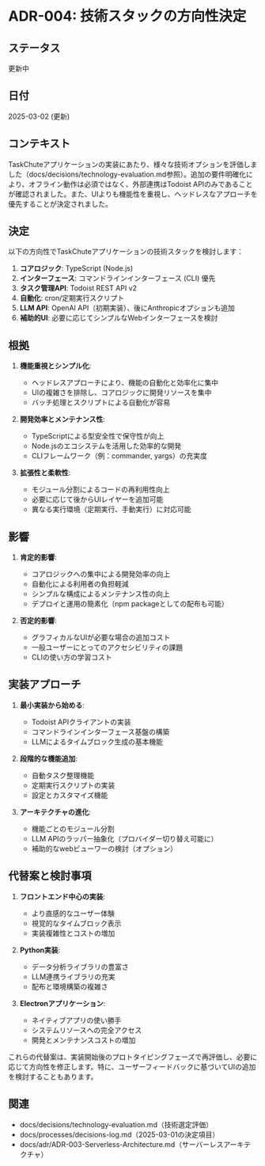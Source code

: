 # ADR-004: 技術スタックの方向性決定

## ステータス
更新中

## 日付
2025-03-02 (更新)

## コンテキスト
TaskChuteアプリケーションの実装にあたり、様々な技術オプションを評価しました（docs/decisions/technology-evaluation.md参照）。追加の要件明確化により、オフライン動作は必須ではなく、外部連携はTodoist APIのみであることが確認されました。また、UIよりも機能性を重視し、ヘッドレスなアプローチを優先することが決定されました。

## 決定
以下の方向性でTaskChuteアプリケーションの技術スタックを検討します：

1. **コアロジック**: TypeScript (Node.js)
2. **インターフェース**: コマンドラインインターフェース (CLI) 優先
3. **タスク管理API**: Todoist REST API v2
4. **自動化**: cron/定期実行スクリプト
5. **LLM API**: OpenAI API（初期実装）、後にAnthropicオプションも追加
6. **補助的UI**: 必要に応じてシンプルなWebインターフェースを検討

## 根拠

1. **機能重視とシンプル化**:
   - ヘッドレスアプローチにより、機能の自動化と効率化に集中
   - UIの複雑さを排除し、コアロジックに開発リソースを集中
   - バッチ処理とスクリプトによる自動化が容易

2. **開発効率とメンテナンス性**:
   - TypeScriptによる型安全性で保守性が向上
   - Node.jsのエコシステムを活用した効率的な開発
   - CLIフレームワーク（例：commander, yargs）の充実度

3. **拡張性と柔軟性**:
   - モジュール分割によるコードの再利用性向上
   - 必要に応じて後からUIレイヤーを追加可能
   - 異なる実行環境（定期実行、手動実行）に対応可能

## 影響

1. **肯定的影響**:
   - コアロジックへの集中による開発効率の向上
   - 自動化による利用者の負担軽減
   - シンプルな構成によるメンテナンス性の向上
   - デプロイと運用の簡素化（npm packageとしての配布も可能）

2. **否定的影響**:
   - グラフィカルなUIが必要な場合の追加コスト
   - 一般ユーザーにとってのアクセシビリティの課題
   - CLIの使い方の学習コスト

## 実装アプローチ

1. **最小実装から始める**:
   - Todoist APIクライアントの実装
   - コマンドラインインターフェース基盤の構築
   - LLMによるタイムブロック生成の基本機能

2. **段階的な機能追加**:
   - 自動タスク整理機能
   - 定期実行スクリプトの実装
   - 設定とカスタマイズ機能

3. **アーキテクチャの進化**:
   - 機能ごとのモジュール分割
   - LLM APIのラッパー抽象化（プロバイダー切り替え可能に）
   - 補助的なwebビューワーの検討（オプション）

## 代替案と検討事項

1. **フロントエンド中心の実装**:
   - より直感的なユーザー体験
   - 視覚的なタイムブロック表示
   - 実装複雑性とコストの増加

2. **Python実装**:
   - データ分析ライブラリの豊富さ
   - LLM連携ライブラリの充実
   - 配布と環境構築の複雑さ

3. **Electronアプリケーション**:
   - ネイティブアプリの使い勝手
   - システムリソースへの完全アクセス
   - 開発とメンテナンスコストの増加

これらの代替案は、実装開始後のプロトタイピングフェーズで再評価し、必要に応じて方向性を修正します。特に、ユーザーフィードバックに基づいてUIの追加を検討することもあります。

## 関連
- docs/decisions/technology-evaluation.md（技術選定評価）
- docs/processes/decisions-log.md（2025-03-01の決定項目）
- docs/adr/ADR-003-Serverless-Architecture.md（サーバーレスアーキテクチャ）
